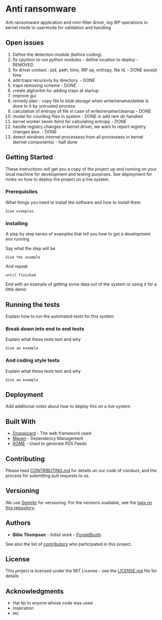 # Anti ransomware

Anti ransomware application and mini-filter driver, log IRP operations in kernel mode to usermode for validation and handling

## Open issues

1. Define the detection module (before coding).
2. fix cpython to run python modules - define location to deploy - REMOVED
3. fix driver context : pid, path, time, IRP op, entropy, file id. - DONE except time
4. add traps recursivly by directory. - DONE
5. traps removing scheme - DONE
6. create alghoritm for adding traps at startup
7. improve gui
8. remedy plan - copy file to blob storage when write/rename/delete is done to it by untrusted process
9. calculation of entropy of file in case of write/rename/cleanup - DONE
10. model for counting files in system - DONE in add rem dir handled
11. kernel worker (work item) for calculating entropy - DONE
12. handle registry changes in kernel driver, we want to report registry changes also. - DONE
13. detect windows internel processess from all processess in kernel (kernel components) - half done

## Getting Started

These instructions will get you a copy of the project up and running on your local machine for development and testing purposes. See deployment for notes on how to deploy the project on a live system.

### Prerequisites

What things you need to install the software and how to install them

```
Give examples
```

### Installing

A step by step series of examples that tell you how to get a development env running

Say what the step will be

```
Give the example
```

And repeat

```
until finished
```

End with an example of getting some data out of the system or using it for a little demo

## Running the tests

Explain how to run the automated tests for this system

### Break down into end to end tests

Explain what these tests test and why

```
Give an example
```

### And coding style tests

Explain what these tests test and why

```
Give an example
```

## Deployment

Add additional notes about how to deploy this on a live system

## Built With

* [Dropwizard](http://www.dropwizard.io/1.0.2/docs/) - The web framework used
* [Maven](https://maven.apache.org/) - Dependency Management
* [ROME](https://rometools.github.io/rome/) - Used to generate RSS Feeds

## Contributing

Please read [CONTRIBUTING.md](https://gist.github.com/PurpleBooth/b24679402957c63ec426) for details on our code of conduct, and the process for submitting pull requests to us.

## Versioning

We use [SemVer](http://semver.org/) for versioning. For the versions available, see the [tags on this repository](https://github.com/your/project/tags). 

## Authors

* **Billie Thompson** - *Initial work* - [PurpleBooth](https://github.com/PurpleBooth)

See also the list of [contributors](https://github.com/your/project/contributors) who participated in this project.

## License

This project is licensed under the MIT License - see the [LICENSE.md](LICENSE.md) file for details

## Acknowledgments

* Hat tip to anyone whose code was used
* Inspiration
* etc
